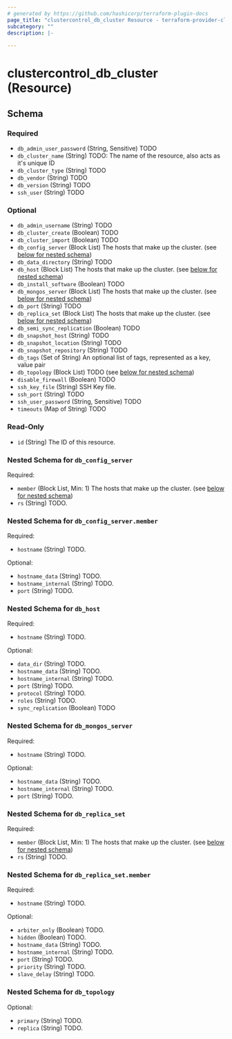 ```yaml
---
# generated by https://github.com/hashicorp/terraform-plugin-docs
page_title: "clustercontrol_db_cluster Resource - terraform-provider-clustercontrol"
subcategory: ""
description: |-
  
---
```


# clustercontrol_db_cluster (Resource)





<!-- schema generated by tfplugindocs -->
## Schema

### Required

- `db_admin_user_password` (String, Sensitive) TODO
- `db_cluster_name` (String) TODO: The name of the resource, also acts as it's unique ID
- `db_cluster_type` (String) TODO
- `db_vendor` (String) TODO
- `db_version` (String) TODO
- `ssh_user` (String) TODO

### Optional

- `db_admin_username` (String) TODO
- `db_cluster_create` (Boolean) TODO
- `db_cluster_import` (Boolean) TODO
- `db_config_server` (Block List) The hosts that make up the cluster. (see [below for nested schema](#nestedblock--db_config_server))
- `db_data_directory` (String) TODO
- `db_host` (Block List) The hosts that make up the cluster. (see [below for nested schema](#nestedblock--db_host))
- `db_install_software` (Boolean) TODO
- `db_mongos_server` (Block List) The hosts that make up the cluster. (see [below for nested schema](#nestedblock--db_mongos_server))
- `db_port` (String) TODO
- `db_replica_set` (Block List) The hosts that make up the cluster. (see [below for nested schema](#nestedblock--db_replica_set))
- `db_semi_sync_replication` (Boolean) TODO
- `db_snapshot_host` (String) TODO
- `db_snapshot_location` (String) TODO
- `db_snapshot_repository` (String) TODO
- `db_tags` (Set of String) An optional list of tags, represented as a key, value pair
- `db_topology` (Block List) TODO (see [below for nested schema](#nestedblock--db_topology))
- `disable_firewall` (Boolean) TODO
- `ssh_key_file` (String) SSH Key file.
- `ssh_port` (String) TODO
- `ssh_user_password` (String, Sensitive) TODO
- `timeouts` (Map of String) TODO

### Read-Only

- `id` (String) The ID of this resource.

<a id="nestedblock--db_config_server"></a>
### Nested Schema for `db_config_server`

Required:

- `member` (Block List, Min: 1) The hosts that make up the cluster. (see [below for nested schema](#nestedblock--db_config_server--member))
- `rs` (String) TODO.

<a id="nestedblock--db_config_server--member"></a>
### Nested Schema for `db_config_server.member`

Required:

- `hostname` (String) TODO.

Optional:

- `hostname_data` (String) TODO.
- `hostname_internal` (String) TODO.
- `port` (String) TODO.



<a id="nestedblock--db_host"></a>
### Nested Schema for `db_host`

Required:

- `hostname` (String) TODO.

Optional:

- `data_dir` (String) TODO.
- `hostname_data` (String) TODO.
- `hostname_internal` (String) TODO.
- `port` (String) TODO.
- `protocol` (String) TODO.
- `roles` (String) TODO.
- `sync_replication` (Boolean) TODO


<a id="nestedblock--db_mongos_server"></a>
### Nested Schema for `db_mongos_server`

Required:

- `hostname` (String) TODO.

Optional:

- `hostname_data` (String) TODO.
- `hostname_internal` (String) TODO.
- `port` (String) TODO.


<a id="nestedblock--db_replica_set"></a>
### Nested Schema for `db_replica_set`

Required:

- `member` (Block List, Min: 1) The hosts that make up the cluster. (see [below for nested schema](#nestedblock--db_replica_set--member))
- `rs` (String) TODO.

<a id="nestedblock--db_replica_set--member"></a>
### Nested Schema for `db_replica_set.member`

Required:

- `hostname` (String) TODO.

Optional:

- `arbiter_only` (Boolean) TODO.
- `hidden` (Boolean) TODO.
- `hostname_data` (String) TODO.
- `hostname_internal` (String) TODO.
- `port` (String) TODO.
- `priority` (String) TODO.
- `slave_delay` (String) TODO.



<a id="nestedblock--db_topology"></a>
### Nested Schema for `db_topology`

Optional:

- `primary` (String) TODO.
- `replica` (String) TODO.
